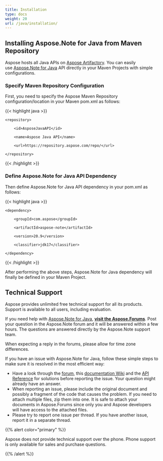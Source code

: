 ```yaml
---
title: Installation
type: docs
weight: 20
url: /java/installation/
---
```


## **Installing Aspose.Note for Java from Maven Repository**
Aspose hosts all Java APIs on [Aspose Artifactory](https://repository.aspose.com/webapp/#/home). You can easily use [Aspose.Note for Java](https://repository.aspose.com/webapp/#/artifacts/browse/tree/General/repo/com/aspose/aspose-note) API directly in your Maven Projects with simple configurations.
### **Specify Maven Repository Configuration**
First, you need to specify the Aspose Maven Repository configuration/location in your Maven pom.xml as follows:

{{< highlight java >}}

 <repositories>

    <repository>

        <id>AsposeJavaAPI</id>

        <name>Aspose Java API</name>

        <url>https://repository.aspose.com/repo/</url>

    </repository>

</repositories>

{{< /highlight >}}
### **Define Aspose.Note for Java API Dependency**
Then define Aspose.Note for Java API dependency in your pom.xml as follows:

{{< highlight java >}}

 <dependencies>

    <dependency>

        <groupId>com.aspose</groupId>

        <artifactId>aspose-note</artifactId>

        <version>20.9</version>

        <classifier>jdk17</classifier>
        
    </dependency>

</dependencies>

{{< /highlight >}}

After performing the above steps, Aspose.Note for Java dependency will finally be defined in your Maven Project.
## **Technical Support**
Aspose provides unlimited free technical support for all its products. Support is available to all users, including evaluation.

If you need help with [Aspose.Note for Java](https://products.aspose.com/note/java/), [**visit the Aspose.Forums**](https://forum.aspose.com/). Post your question in the Aspose.Note forum and it will be answered within a few hours. The questions are answered directly by the Aspose.Note support team.

When expecting a reply in the forums, please allow for time zone differences.

If you have an issue with Aspose.Note for Java, follow these simple steps to make sure it is resolved in the most efficient way:

- Have a look through the [forum](https://forum.aspose.com/c/note/28), this [documentation Wiki](/note/java/) and the [API Reference](https://apireference.aspose.com/note/java) for solutions before reporting the issue. Your question might already have an answer.
- When reporting an issue, please include the original document and possibly a fragment of the code that causes the problem. If you need to attach multiple files, zip them into one. It is safe to attach your documents in Aspose.Forums since only you and Aspose developers will have access to the attached files.
- Please try to report one issue per thread. If you have another issue, report it in a separate thread.

{{% alert color="primary" %}} 

Aspose does not provide technical support over the phone. Phone support is only available for sales and purchase questions.

{{% /alert %}}
